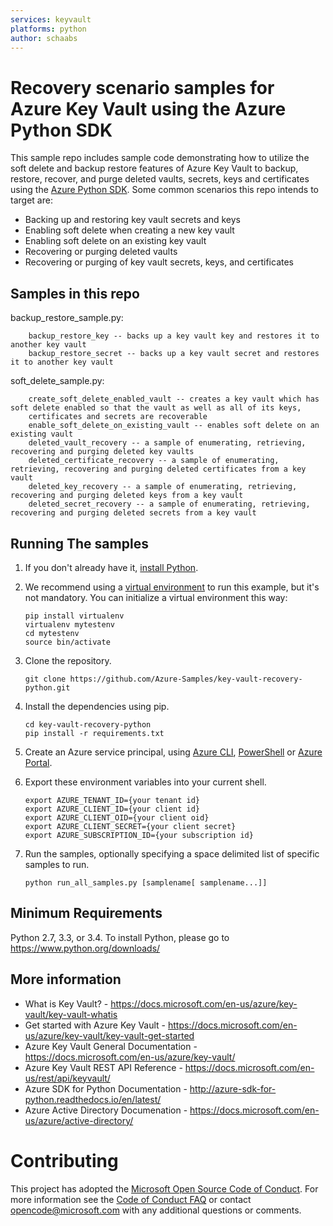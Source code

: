 ```yaml
---
services: keyvault
platforms: python
author: schaabs
---
```

# Recovery scenario samples for Azure Key Vault using the Azure Python SDK

This sample repo includes sample code demonstrating how to utilize the soft delete and backup restore features of Azure Key Vault to backup, restore, recover, and purge deleted vaults, 
secrets, keys and certificates using the [Azure Python SDK](https://azure.microsoft.com/en-us/develop/python/). Some common scenarios this repo intends to target are:

* Backing up and restoring key vault secrets and keys
* Enabling soft delete when creating a new key vault
* Enabling soft delete on an existing key vault
* Recovering or purging deleted vaults
* Recovering or purging of key vault secrets, keys, and certificates

## Samples in this repo
backup_restore_sample.py:

        backup_restore_key -- backs up a key vault key and restores it to another key vault
        backup_restore_secret -- backs up a key vault secret and restores it to another key vault

soft_delete_sample.py:

        create_soft_delete_enabled_vault -- creates a key vault which has soft delete enabled so that the vault as well as all of its keys,
        certificates and secrets are recoverable
        enable_soft_delete_on_existing_vault -- enables soft delete on an existing vault
        deleted_vault_recovery -- a sample of enumerating, retrieving, recovering and purging deleted key vaults
        deleted_certificate_recovery -- a sample of enumerating, retrieving, recovering and purging deleted certificates from a key vault
        deleted_key_recovery -- a sample of enumerating, retrieving, recovering and purging deleted keys from a key vault
        deleted_secret_recovery -- a sample of enumerating, retrieving, recovering and purging deleted secrets from a key vault

## Running The samples
1. If you don't already have it, [install Python](https://www.python.org/downloads/).

2. We recommend using a [virtual environment](https://docs.python.org/3/tutorial/venv.html) to run this example, but it's not mandatory. You can initialize a virtual environment this way:

    ```
    pip install virtualenv
    virtualenv mytestenv
    cd mytestenv
    source bin/activate
    ```

3. Clone the repository.

    ```
    git clone https://github.com/Azure-Samples/key-vault-recovery-python.git
    ```

4. Install the dependencies using pip.

    ```
    cd key-vault-recovery-python
    pip install -r requirements.txt
    ```

5. Create an Azure service principal, using 
[Azure CLI](http://azure.microsoft.com/documentation/articles/resource-group-authenticate-service-principal-cli/),
[PowerShell](http://azure.microsoft.com/documentation/articles/resource-group-authenticate-service-principal/)
or [Azure Portal](http://azure.microsoft.com/documentation/articles/resource-group-create-service-principal-portal/).

6. Export these environment variables into your current shell. 

    ```
    export AZURE_TENANT_ID={your tenant id}
    export AZURE_CLIENT_ID={your client id}
    export AZURE_CLIENT_OID={your client oid}
    export AZURE_CLIENT_SECRET={your client secret}
    export AZURE_SUBSCRIPTION_ID={your subscription id}
    ```

7. Run the samples, optionally specifying a space delimited list of specific samples to run.

    ```
    python run_all_samples.py [samplename[ samplename...]]
    ```

## Minimum Requirements
Python 2.7, 3.3, or 3.4.
To install Python, please go to https://www.python.org/downloads/

## More information

* What is Key Vault? - https://docs.microsoft.com/en-us/azure/key-vault/key-vault-whatis
* Get started with Azure Key Vault - https://docs.microsoft.com/en-us/azure/key-vault/key-vault-get-started
* Azure Key Vault General Documentation - https://docs.microsoft.com/en-us/azure/key-vault/
* Azure Key Vault REST API Reference - https://docs.microsoft.com/en-us/rest/api/keyvault/
* Azure SDK for Python Documentation - http://azure-sdk-for-python.readthedocs.io/en/latest/
* Azure Active Directory Documenation - https://docs.microsoft.com/en-us/azure/active-directory/
  
# Contributing

This project has adopted the [Microsoft Open Source Code of Conduct](https://opensource.microsoft.com/codeofconduct/). For more information 
see the [Code of Conduct FAQ](https://opensource.microsoft.com/codeofconduct/faq/) or contact [opencode@microsoft.com](mailto:opencode@microsoft.com) 
with any additional questions or comments.

